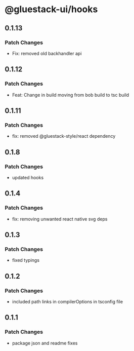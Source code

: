 # @gluestack-ui/hooks

## 0.1.13

### Patch Changes

- Fix: removed old backhandler api

## 0.1.12

### Patch Changes

- Feat: Change in build moving from bob build to tsc build

## 0.1.11

### Patch Changes

- fix: removed @gluestack-style/react dependency

## 0.1.8

### Patch Changes

- updated hooks

## 0.1.4

### Patch Changes

- fix: removing unwanted react native svg deps

## 0.1.3

### Patch Changes

- fixed typings

## 0.1.2

### Patch Changes

- included path links in compilerOptions in tsconfig file

## 0.1.1

### Patch Changes

- package json and readme fixes
